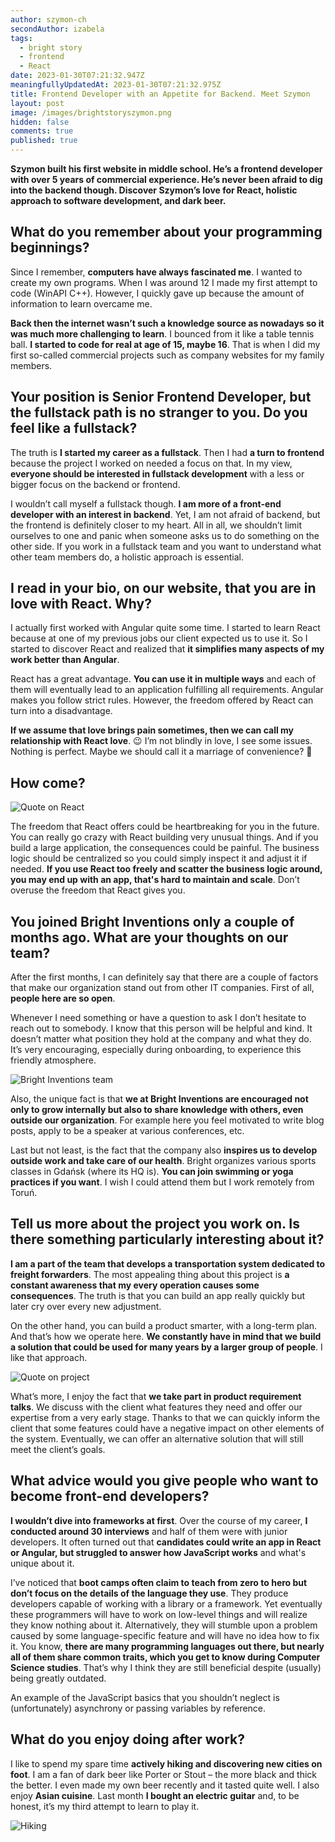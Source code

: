 ```yaml
---
author: szymon-ch
secondAuthor: izabela
tags:
  - bright story
  - frontend
  - React
date: 2023-01-30T07:21:32.947Z
meaningfullyUpdatedAt: 2023-01-30T07:21:32.975Z
title: Frontend Developer with an Appetite for Backend. Meet Szymon
layout: post
image: /images/brightstoryszymon.png
hidden: false
comments: true
published: true
---
```

**Szymon built his first website in middle school. He’s a frontend developer with over 5 years of commercial experience. He’s never been afraid to dig into the backend though. Discover Szymon’s love for React, holistic approach to software development, and dark beer.**

## What do you remember about your programming beginnings?

Since I remember, **computers have always fascinated me**. I wanted to create my own programs. When I was around 12 I made my first attempt to code (WinAPI C++). However, I quickly gave up because the amount of information to learn overcame me.

**Back then the internet wasn’t such a knowledge source as nowadays so it was much more challenging to learn**. I bounced from it like a table tennis ball. **I started to code for real at age of 15, maybe 16**. That is when I did my first so-called commercial projects such as company websites for my family members.

## Your position is Senior Frontend Developer, but the fullstack path is no stranger to you. Do you feel like a fullstack?

The truth is **I started my career as a fullstack**. Then I had **a turn to frontend** because the project I worked on needed a focus on that. In my view, **everyone should be interested in fullstack development** with a less or bigger focus on the backend or frontend.

I wouldn’t call myself a fullstack though. **I am more of a front-end developer with an interest in backend**. Yet, I am not afraid of backend, but the frontend is definitely closer to my heart. All in all, we shouldn’t limit ourselves to one and panic when someone asks us to do something on the other side. If you work in a fullstack team and you want to understand what other team members do, a holistic approach is essential.

## I read in your bio, on our website, that you are in love with React. Why?

I actually first worked with Angular quite some time. I started to learn React because at one of my previous jobs our client expected us to use it. So I started to discover React and realized that **it simplifies many aspects of my work better than Angular**. 

React has a great advantage. **You can use it in multiple ways** and each of them will eventually lead to an application fulfilling all requirements. Angular makes you follow strict rules. However, the freedom offered by React can turn into a disadvantage. 

**If we assume that love brings pain sometimes, then we can call my relationship with React love**. 😉 I’m not blindly in love, I see some issues. Nothing is perfect. Maybe we should call it a marriage of convenience? 🙂

## How come?

<div class="image"><img src="/images/szymon_quote_react.png" alt="Quote on React" title="undefined"  /> </div>

The freedom that React offers could be heartbreaking for you in the future. You can really go crazy with React building very unusual things. And if you build a large application, the consequences could be painful. The business logic should be centralized so you could simply inspect it and adjust it if needed. **If you use React too freely and scatter the business logic around, you may end up with an app, that's hard to maintain and scale**. Don’t overuse the freedom that React gives you.

## You joined Bright Inventions only a couple of months ago. What are your thoughts on our team?

After the first months, I can definitely say that there are a couple of factors that make our organization stand out from other IT companies. First of all, **people here are so open**. 

Whenever I need something or have a question to ask I don’t hesitate to reach out to somebody. I know that this person will be helpful and kind. It doesn’t matter what position they hold at the company and what they do. It’s very encouraging, especially during onboarding, to experience this friendly atmosphere.

<div class="image"><img src="/images/brightinventions_team_retreat2022.png" alt="Bright Inventions team" title="undefined"  /> </div>

Also, the unique fact is that **we at Bright Inventions are encouraged not only to grow internally but also to share knowledge with others, even outside our organization**. For example here you feel motivated to write blog posts, apply to be a speaker at various conferences, etc. 

Last but not least, is the fact that the company also **inspires us to develop outside work and take care of our health**. Bright organizes various sports classes in Gdańsk (where its HQ is). **You can join swimming or yoga practices if you want**. I wish I could attend them but I work remotely from Toruń. 

## Tell us more about the project you work on. Is there something particularly interesting about it?

**I am a part of the team that develops a transportation system dedicated to freight forwarders**. The most appealing thing about this project is **a constant awareness that my every operation causes some consequences**. The truth is that you can build an app really quickly but later cry over every new adjustment.

On the other hand, you can build a product smarter, with a long-term plan. And that’s how we operate here. **We constantly have in mind that we build a solution that could be used for many years by a larger group of people**. I like that approach.

<div class="image"><img src="/images/szymon_quote_project.png" alt="Quote on project" title="undefined"  /> </div>

What’s more, I enjoy the fact that **we take part in product requirement talks**. We discuss with the client what features they need and offer our expertise from a very early stage. Thanks to that we can quickly inform the client that some features could have a negative impact on other elements of the system. Eventually, we can offer an alternative solution that will still meet the client’s goals.

## What advice would you give people who want to become front-end developers?

**I wouldn’t dive into frameworks at first**. Over the course of my career, **I conducted around 30 interviews** and half of them were with junior developers. It often turned out that **candidates could write an app in React or Angular, but struggled to answer how JavaScript works** and what's unique about it. 

I’ve noticed that **boot camps often claim to teach from zero to hero but don’t focus on the details of the language they use**. They produce developers capable of working with a library or a framework. Yet eventually these programmers will have to work on low-level things and will realize they know nothing about it. Alternatively, they will stumble upon a problem caused by some language-specific feature and will have no idea how to fix it. You know, **there are many programming languages out there, but nearly all of them share common traits, which you get to know during Computer Science studies**. That’s why I think they are still beneficial despite (usually) being greatly outdated.

An example of the JavaScript basics that you shouldn’t neglect is (unfortunately) asynchrony or passing variables by reference.

## What do you enjoy doing after work?

I like to spend my spare time **actively hiking and discovering new cities on foot**. I am a fan of dark beer like Porter or Stout – the more black and thick the better. I even made my own beer recently and it tasted quite well. I also enjoy **Asian cuisine**. Last month **I bought an electric guitar** and, to be honest, it’s my third attempt to learn to play it. 

<div class="image"><img src="/images/szymon_passions_hiking.png" alt="Hiking" title="undefined"  /> </div>
